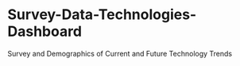 # Survey-Data-Technologies-Dashboard
Survey and Demographics of Current and Future Technology Trends
